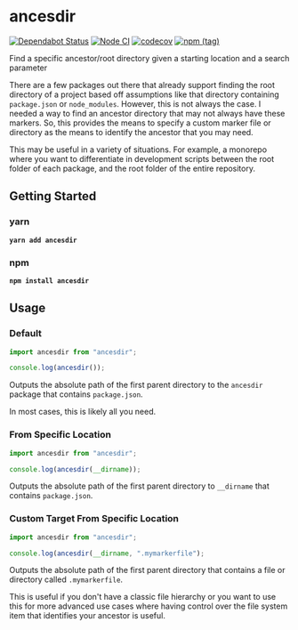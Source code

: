 # ancesdir

[![Dependabot Status](https://api.dependabot.com/badges/status?host=github&repo=somewhatabstract/ancesdir)](https://dependabot.com) [![Node CI](https://github.com/somewhatabstract/ancesdir/workflows/Node%20CI/badge.svg)](https://github.com/somewhatabstract/ancesdir/actions) [![codecov](https://codecov.io/gh/somewhatabstract/ancesdir/branch/master/graph/badge.svg)](https://codecov.io/gh/somewhatabstract/ancesdir) [![npm (tag)](https://img.shields.io/npm/v/ancesdir/latest)](https://www.npmjs.com/package/ancesdir)

Find a specific ancestor/root directory given a starting location and a search parameter

There are a few packages out there that already support finding the root directory of a project based off assumptions like that directory containing `package.json` or `node_modules`. However, this is not always the case. I needed a way to find an ancestor directory that may not always have these markers. So, this provides the means to specify a custom marker file or directory as the means to identify the ancestor that you may need.

This may be useful in a variety of situations. For example, a monorepo where you want to differentiate in development scripts between the root folder of each package, and the root folder of the entire repository.

## Getting Started

### yarn

**`yarn add ancesdir`**

### npm

 **`npm install ancesdir`**

## Usage

### Default

```javascript
import ancesdir from "ancesdir";

console.log(ancesdir());
```

Outputs the absolute path of the first parent directory to the `ancesdir` package that contains `package.json`.

In most cases, this is likely all you need.

### From Specific Location

```javascript
import ancesdir from "ancesdir";

console.log(ancesdir(__dirname));
```

Outputs the absolute path of the first parent directory to `__dirname` that contains `package.json`.

### Custom Target From Specific Location

```javascript
import ancesdir from "ancesdir";

console.log(ancesdir(__dirname, ".mymarkerfile");
```

Outputs the absolute path of the first parent directory that contains a file or directory called `.mymarkerfile`.

This is useful if you don't have a classic file hierarchy or you want to use this for more advanced use cases where having control over the file system item that identifies your ancestor is useful.
